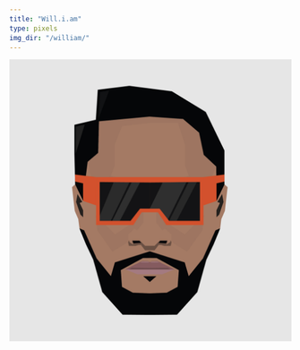 ```yaml
---
title: "Will.i.am"
type: pixels
img_dir: "/william/"
---
```





![Will.i.am](/resources/work/illustrations/william/01.jpg)


